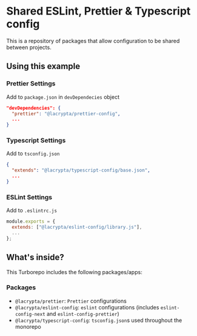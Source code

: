 # Shared ESLint, Prettier & Typescript config

This is a repository of packages that allow configuration to be shared between projects.

## Using this example

### Prettier Settings

Add to `package.json` in `devDependecies` object

```json
"devDependencies": {
  "prettier": "@lacrypta/prettier-config",
  ...
}
```

### Typescript Settings

Add to `tsconfig.json`

```json
{
  "extends": "@lacrypta/typescript-config/base.json",
  ...
}
```

### ESLint Settings

Add to `.eslintrc.js`

```js
module.exports = {
  extends: ["@lacrypta/eslint-config/library.js"],
  ...
};
```


## What's inside?

This Turborepo includes the following packages/apps:

### Packages

- `@lacrypta/prettier`: `Prettier` configurations
- `@lacrypta/eslint-config`: `eslint` configurations (includes `eslint-config-next` and `eslint-config-prettier`)
- `@lacrypta/typescript-config`: `tsconfig.json`s used throughout the monorepo
